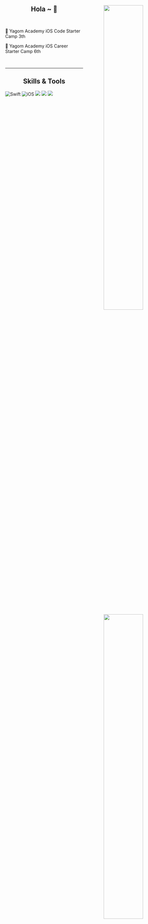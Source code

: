 
<div align="center">
<img align="right" width="50%" src="https://github-readme-stats.vercel.app/api?username=yeeton37&show_icons=true&theme=radical"/>

  
## Hola ~ 👋
  
<br>
<div align="left">
  
 🐻 Yagom Academy iOS Code Starter Camp 3th  
  
 🐻 Yagom Academy iOS Career Starter Camp 6th

  <br>
 
</div>
 
---
    
<img align="right" width="50%" src="https://github-readme-stats.vercel.app/api/top-langs/?username=yeeton37&theme=dracula&exclude_repo=Computer-Science-Engineering&layout=compact&langs_count=10"/></a>

## Skills & Tools
<div align="left">

![Swift](https://img.shields.io/badge/Swift-FA7343?style=flat-square&logo=Swift&logoColor=white) 
![iOS](https://img.shields.io/badge/iOS-222222?style=flat-square&logo=Apple&logoColor=white) 
<img src="https://img.shields.io/badge/XCode-147EFB?style=flat-square&logo=xcode&logoColor=white"/>
<img src="https://img.shields.io/badge/GitHub-181717?style=flat-square&logo=github&logoColor=white"/> 
<img src="https://img.shields.io/badge/Git-F05032?style=flat-square&logo=Git&logoColor=white"/>

  <br>
 
</div>
